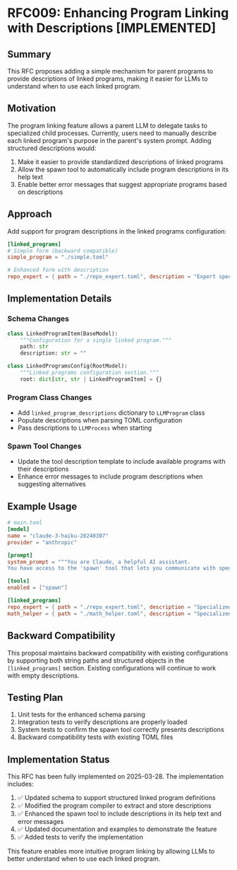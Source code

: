 # RFC009: Enhancing Program Linking with Descriptions [IMPLEMENTED]

## Summary
This RFC proposes adding a simple mechanism for parent programs to provide descriptions of linked programs, making it easier for LLMs to understand when to use each linked program.

## Motivation
The program linking feature allows a parent LLM to delegate tasks to specialized child processes. Currently, users need to manually describe each linked program's purpose in the parent's system prompt. Adding structured descriptions would:

1. Make it easier to provide standardized descriptions of linked programs
2. Allow the spawn tool to automatically include program descriptions in its help text
3. Enable better error messages that suggest appropriate programs based on descriptions

## Approach
Add support for program descriptions in the linked programs configuration:

```toml
[linked_programs]
# Simple form (backward compatible)
simple_program = "./simple.toml"

# Enhanced form with description
repo_expert = { path = "./repo_expert.toml", description = "Expert specialized in repository analysis" }
```

## Implementation Details

### Schema Changes
```python
class LinkedProgramItem(BaseModel):
    """Configuration for a single linked program."""
    path: str
    description: str = ""

class LinkedProgramsConfig(RootModel):
    """Linked programs configuration section."""
    root: dict[str, str | LinkedProgramItem] = {}
```

### Program Class Changes
- Add `linked_program_descriptions` dictionary to `LLMProgram` class
- Populate descriptions when parsing TOML configuration
- Pass descriptions to `LLMProcess` when starting

### Spawn Tool Changes
- Update the tool description template to include available programs with their descriptions
- Enhance error messages to include program descriptions when suggesting alternatives

## Example Usage

```toml
# main.toml
[model]
name = "claude-3-haiku-20240307"
provider = "anthropic"

[prompt]
system_prompt = """You are Claude, a helpful AI assistant.
You have access to the 'spawn' tool that lets you communicate with specialized experts."""

[tools]
enabled = ["spawn"]

[linked_programs]
repo_expert = { path = "./repo_expert.toml", description = "Specialized in analyzing repository structure and codebase organization" }
math_helper = { path = "./math_helper.toml", description = "Specialized in mathematical calculations and proofs" }
```

## Backward Compatibility
This proposal maintains backward compatibility with existing configurations by supporting both string paths and structured objects in the `[linked_programs]` section. Existing configurations will continue to work with empty descriptions.

## Testing Plan
1. Unit tests for the enhanced schema parsing
2. Integration tests to verify descriptions are properly loaded
3. System tests to confirm the spawn tool correctly presents descriptions
4. Backward compatibility tests with existing TOML files

## Implementation Status
This RFC has been fully implemented on 2025-03-28. The implementation includes:

1. ✅ Updated schema to support structured linked program definitions
2. ✅ Modified the program compiler to extract and store descriptions
3. ✅ Enhanced the spawn tool to include descriptions in its help text and error messages
4. ✅ Updated documentation and examples to demonstrate the feature
5. ✅ Added tests to verify the implementation

This feature enables more intuitive program linking by allowing LLMs to better understand when to use each linked program.